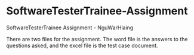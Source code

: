 # SoftwareTesterTrainee-Assignment
SoftwareTesterTrainee Assignment - NguWarHlaing

There are two files for the assignment. 
The word file is the answers to the questions asked, and the excel file is the test case document.
